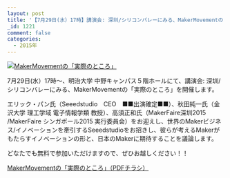 ```yaml
---
layout: post
title: '【7月29日(水）17時】講演会: 深圳/シリコンバレーにみる、MakerMovementの「実際のところ」'
_id: 1221
comment: false
categories:
  - 2015年
---
```


[![MakerMovementの「実際のところ」](/wp-content/uploads/2015/07/MakerMovementの実際のところ２_akita.png)](/wp-content/uploads/2015/07/MakerMovementの実際のところ２_akita.pdf)

7月29日(水）17時～、明治大学 中野キャンパス５階ホールにて、講演会: 深圳/シリコンバレーにみる、MakerMovementの「実際のところ」を開催します。

エリック・パン氏（Seeedstudio　CEO　■■出演確定■■）、秋田純一氏（金沢大学 理工学域 電子情報学類 教授）、高須正和氏（MakerFaire深圳2015 /MakerFaire シンガポール2015 実行委員会）をお迎えし、世界のMakerビジネス/イノベーションを牽引するSeeedstudioをお招きし、彼らが考えるMakerがもたらすイノベーションの形と、日本のMakerに期待することを議論します。

どなたでも無料で参加いただけますので、ぜひお越しください！！

[MakerMovementの「実際のところ」（PDFチラシ）](/wp-content/uploads/2015/07/MakerMovementの実際のところ２_akita.pdf)
